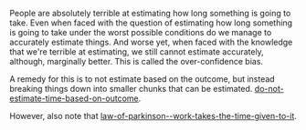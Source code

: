 People are absolutely terrible at estimating how long something is going to take. Even when faced with the question of estimating how long something is going to take under the worst possible conditions do we manage to accurately estimate things. And worse yet, when faced with the knowledge that we're terrible at estimating, we still cannot estimate accurately, although, marginally better. This is called the over-confidence bias.

A remedy for this is to not estimate based on the outcome, but instead breaking things down into smaller chunks that can be estimated. [do-not-estimate-time-based-on-outcome](do-not-estimate-time-based-on-outcome.md).

However, also note that [law-of-parkinson--work-takes-the-time-given-to-it](law-of-parkinson--work-takes-the-time-given-to-it.md).
